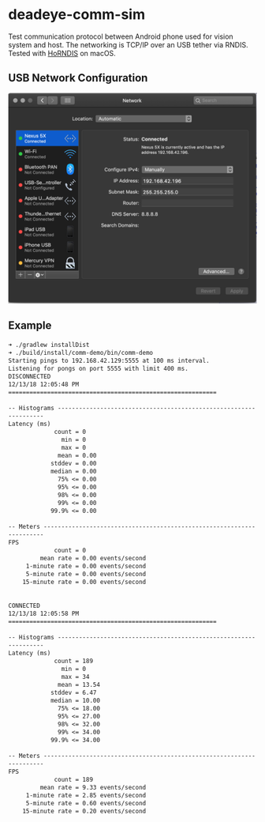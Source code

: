 # deadeye-comm-sim

Test communication protocol between Android phone used for vision system and host. The networking is TCP/IP over an USB tether via RNDIS. Tested with [HoRNDIS](https://joshuawise.com/horndis) on macOS.

## USB Network Configuration
![HoRNDIS Config](HoRNDIS.png)

## Example

```
➜ ./gradlew installDist
➜ ./build/install/comm-demo/bin/comm-demo
Starting pings to 192.168.42.129:5555 at 100 ms interval.
Listening for pongs on port 5555 with limit 400 ms.
DISCONNECTED
12/13/18 12:05:48 PM ===========================================================

-- Histograms ------------------------------------------------------------------
Latency (ms)
             count = 0
               min = 0
               max = 0
              mean = 0.00
            stddev = 0.00
            median = 0.00
              75% <= 0.00
              95% <= 0.00
              98% <= 0.00
              99% <= 0.00
            99.9% <= 0.00

-- Meters ----------------------------------------------------------------------
FPS
             count = 0
         mean rate = 0.00 events/second
     1-minute rate = 0.00 events/second
     5-minute rate = 0.00 events/second
    15-minute rate = 0.00 events/second


CONNECTED
12/13/18 12:05:58 PM ===========================================================

-- Histograms ------------------------------------------------------------------
Latency (ms)
             count = 189
               min = 0
               max = 34
              mean = 13.54
            stddev = 6.47
            median = 10.00
              75% <= 18.00
              95% <= 27.00
              98% <= 32.00
              99% <= 34.00
            99.9% <= 34.00

-- Meters ----------------------------------------------------------------------
FPS
             count = 189
         mean rate = 9.33 events/second
     1-minute rate = 2.85 events/second
     5-minute rate = 0.60 events/second
    15-minute rate = 0.20 events/second
```